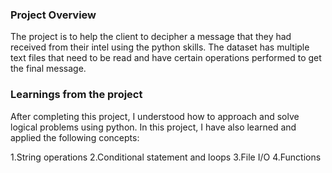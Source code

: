 ### Project Overview

 The project is to help the client to decipher a message that they had received from their intel using the python skills. The dataset has multiple text files that need to be read and have certain operations performed to get the final message.


### Learnings from the project

 After completing this project, I  understood how to approach and solve logical problems using python. In this project, I have also learned and applied the following concepts:

1.String operations
2.Conditional statement and loops
3.File I/O
4.Functions



